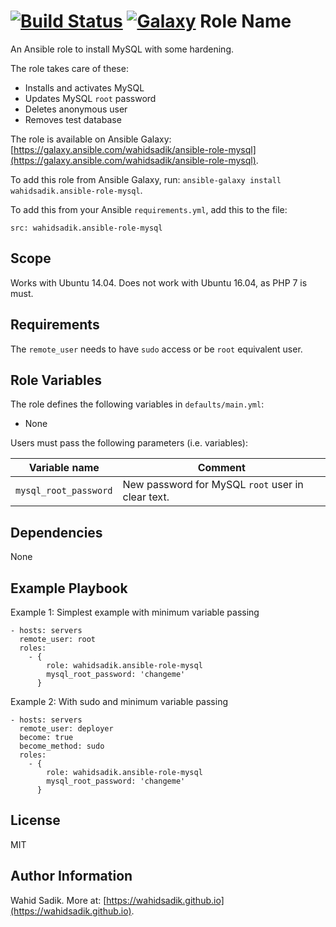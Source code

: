 [![Build Status](https://travis-ci.org/wahidsadik/ansible-role-mysql.svg?branch=master)](https://travis-ci.org/wahidsadik/ansible-role-mysql)
[![Galaxy](https://img.shields.io/badge/galaxy-mysql--role--php-green.svg)](https://galaxy.ansible.com/wahidsadik/ansible-role-mysql)
Role Name
=========

An Ansible role to install MySQL with some hardening.

The role takes care of these:

- Installs and activates MySQL
- Updates MySQL `root` password
- Deletes anonymous user
- Removes test database

The role is available on Ansible Galaxy: [https://galaxy.ansible.com/wahidsadik/ansible-role-mysql](https://galaxy.ansible.com/wahidsadik/ansible-role-mysql).

To add this role from Ansible Galaxy, run: `ansible-galaxy install wahidsadik.ansible-role-mysql`.

To add this from your Ansible `requirements.yml`, add this to the file:

    src: wahidsadik.ansible-role-mysql

Scope
-----
Works with Ubuntu 14.04.
Does not work with Ubuntu 16.04, as PHP 7 is must.

Requirements
------------

The `remote_user` needs to have `sudo` access or be `root` equivalent user.

Role Variables
--------------

The role defines the following variables in `defaults/main.yml`:

- None

Users must pass the following parameters (i.e. variables):

Variable name | Comment
--------------| -------
`mysql_root_password` | New password for MySQL `root` user in clear text.

Dependencies
------------

None

Example Playbook
----------------

Example 1: Simplest example with minimum variable passing

    - hosts: servers
      remote_user: root
      roles:
        - {
            role: wahidsadik.ansible-role-mysql
            mysql_root_password: 'changeme'
          }

Example 2: With sudo and minimum variable passing

    - hosts: servers
      remote_user: deployer
      become: true
      become_method: sudo
      roles:
        - {
            role: wahidsadik.ansible-role-mysql
            mysql_root_password: 'changeme'
          }

License
-------

MIT

Author Information
------------------

Wahid Sadik. More at: [https://wahidsadik.github.io](https://wahidsadik.github.io).
